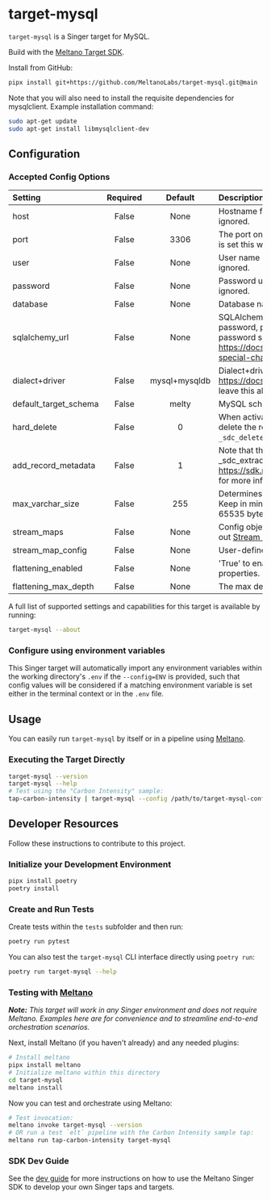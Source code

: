 # target-mysql

`target-mysql` is a Singer target for MySQL.

Build with the [Meltano Target SDK](https://sdk.meltano.com).

Install from GitHub:

```bash
pipx install git+https://github.com/MeltanoLabs/target-mysql.git@main
```

Note that you will also need to install the requisite dependencies for mysqlclient. Example installation command:

```bash
sudo apt-get update
sudo apt-get install libmysqlclient-dev
```

## Configuration

### Accepted Config Options

| Setting              | Required | Default | Description |
|:---------------------|:--------:|:-------:|:------------|
| host                 | False    | None    | Hostname for MySQL instance. Note if sqlalchemy_url is set this will be ignored. |
| port                 | False    |    3306 | The port on which MySQL is awaiting connection. Note if sqlalchemy_url is set this will be ignored. |
| user                 | False    | None    | User name used to authenticate. Note if sqlalchemy_url is set this will be ignored. |
| password             | False    | None    | Password used to authenticate. Note if sqlalchemy_url is set this will be ignored. |
| database             | False    | None    | Database name. Note if sqlalchemy_url is set this will be ignored. |
| sqlalchemy_url       | False    | None    | SQLAlchemy connection string. This will override using host, user, password, port, dialect, and all ssl settings. Note that you must escape password special characters properly. See https://docs.sqlalchemy.org/en/20/core/engines.html#escaping-special-characters-such-as-signs-in-passwords |
| dialect+driver       | False    | mysql+mysqldb | Dialect+driver see https://docs.sqlalchemy.org/en/20/core/engines.html. Generally just leave this alone. Note if sqlalchemy_url is set this will be ignored. |
| default_target_schema| False    | melty   | MySQL schema to send data to, example: tap-clickup |
| hard_delete          | False    |       0 | When activate version is sent from a tap this specefies if we should delete the records that don't match, or mark them with a date in the `_sdc_deleted_at` column. |
| add_record_metadata  | False    |       1 | Note that this must be enabled for activate_version to work!This adds _sdc_extracted_at, _sdc_batched_at, and more to every table. See https://sdk.meltano.com/en/latest/implementation/record_metadata.html for more information. |
| max_varchar_size     | False    |     255 | Determines the maximum size of non-primary-key VARCHAR() fields. Keep in mind that each row in a MySQL table has a maximum size of 65535 bytes. |
| stream_maps          | False    | None    | Config object for stream maps capability. For more information check out [Stream Maps](https://sdk.meltano.com/en/latest/stream_maps.html). |
| stream_map_config    | False    | None    | User-defined config values to be used within map expressions. |
| flattening_enabled   | False    | None    | 'True' to enable schema flattening and automatically expand nested properties. |
| flattening_max_depth | False    | None    | The max depth to flatten schemas. |

A full list of supported settings and capabilities for this
target is available by running:

```bash
target-mysql --about
```

### Configure using environment variables

This Singer target will automatically import any environment variables within the working directory's
`.env` if the `--config=ENV` is provided, such that config values will be considered if a matching
environment variable is set either in the terminal context or in the `.env` file.

## Usage

You can easily run `target-mysql` by itself or in a pipeline using [Meltano](https://meltano.com/).

### Executing the Target Directly

```bash
target-mysql --version
target-mysql --help
# Test using the "Carbon Intensity" sample:
tap-carbon-intensity | target-mysql --config /path/to/target-mysql-config.json
```

## Developer Resources

Follow these instructions to contribute to this project.

### Initialize your Development Environment

```bash
pipx install poetry
poetry install
```

### Create and Run Tests

Create tests within the `tests` subfolder and
  then run:

```bash
poetry run pytest
```

You can also test the `target-mysql` CLI interface directly using `poetry run`:

```bash
poetry run target-mysql --help
```

### Testing with [Meltano](https://meltano.com/)

_**Note:** This target will work in any Singer environment and does not require Meltano.
Examples here are for convenience and to streamline end-to-end orchestration scenarios._

Next, install Meltano (if you haven't already) and any needed plugins:

```bash
# Install meltano
pipx install meltano
# Initialize meltano within this directory
cd target-mysql
meltano install
```

Now you can test and orchestrate using Meltano:

```bash
# Test invocation:
meltano invoke target-mysql --version
# OR run a test `elt` pipeline with the Carbon Intensity sample tap:
meltano run tap-carbon-intensity target-mysql
```

### SDK Dev Guide

See the [dev guide](https://sdk.meltano.com/en/latest/dev_guide.html) for more instructions on how to use the Meltano Singer SDK to
develop your own Singer taps and targets.
